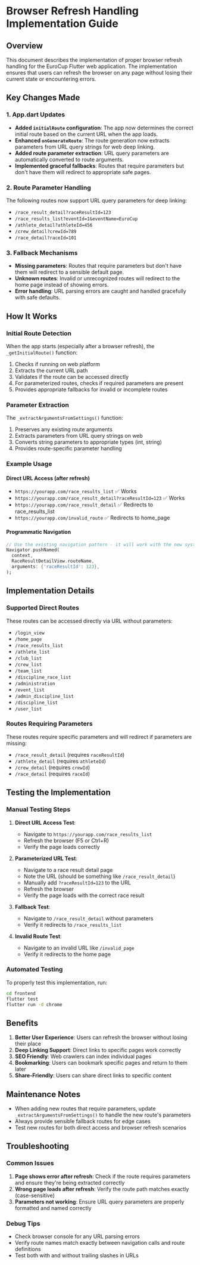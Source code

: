 # Browser Refresh Handling Implementation Guide

## Overview

This document describes the implementation of proper browser refresh handling for the EuroCup Flutter web application. The implementation ensures that users can refresh the browser on any page without losing their current state or encountering errors.

## Key Changes Made

### 1. App.dart Updates

- **Added `initialRoute` configuration**: The app now determines the correct initial route based on the current URL when the app loads.
- **Enhanced `onGenerateRoute`**: The route generation now extracts parameters from URL query strings for web deep linking.
- **Added route parameter extraction**: URL query parameters are automatically converted to route arguments.
- **Implemented graceful fallbacks**: Routes that require parameters but don't have them will redirect to appropriate safe pages.

### 2. Route Parameter Handling

The following routes now support URL query parameters for deep linking:

- `/race_result_detail?raceResultId=123`
- `/race_results_list?eventId=1&eventName=EuroCup`
- `/athlete_detail?athleteId=456`
- `/crew_detail?crewId=789`
- `/race_detail?raceId=101`

### 3. Fallback Mechanisms

- **Missing parameters**: Routes that require parameters but don't have them will redirect to a sensible default page.
- **Unknown routes**: Invalid or unrecognized routes will redirect to the home page instead of showing errors.
- **Error handling**: URL parsing errors are caught and handled gracefully with safe defaults.

## How It Works

### Initial Route Detection

When the app starts (especially after a browser refresh), the `_getInitialRoute()` function:

1. Checks if running on web platform
2. Extracts the current URL path
3. Validates if the route can be accessed directly
4. For parameterized routes, checks if required parameters are present
5. Provides appropriate fallbacks for invalid or incomplete routes

### Parameter Extraction

The `_extractArgumentsFromSettings()` function:

1. Preserves any existing route arguments
2. Extracts parameters from URL query strings on web
3. Converts string parameters to appropriate types (int, string)
4. Provides route-specific parameter handling

### Example Usage

#### Direct URL Access (after refresh)
- `https://yourapp.com/race_results_list` ✅ Works
- `https://yourapp.com/race_result_detail?raceResultId=123` ✅ Works
- `https://yourapp.com/race_result_detail` ✅ Redirects to race_results_list
- `https://yourapp.com/invalid_route` ✅ Redirects to home_page

#### Programmatic Navigation
```dart
// Use the existing navigation pattern - it will work with the new system
Navigator.pushNamed(
  context,
  RaceResultDetailView.routeName,
  arguments: {'raceResultId': 123},
);
```

## Implementation Details

### Supported Direct Routes

These routes can be accessed directly via URL without parameters:
- `/login_view`
- `/home_page`
- `/race_results_list`
- `/athlete_list`
- `/club_list`
- `/crew_list`
- `/team_list`
- `/discipline_race_list`
- `/administration`
- `/event_list`
- `/admin_discipline_list`
- `/discipline_list`
- `/user_list`

### Routes Requiring Parameters

These routes require specific parameters and will redirect if parameters are missing:
- `/race_result_detail` (requires `raceResultId`)
- `/athlete_detail` (requires `athleteId`)
- `/crew_detail` (requires `crewId`)
- `/race_detail` (requires `raceId`)

## Testing the Implementation

### Manual Testing Steps

1. **Direct URL Access Test**:
   - Navigate to `https://yourapp.com/race_results_list`
   - Refresh the browser (F5 or Ctrl+R)
   - Verify the page loads correctly

2. **Parameterized URL Test**:
   - Navigate to a race result detail page
   - Note the URL (should be something like `/race_result_detail`)
   - Manually add `?raceResultId=123` to the URL
   - Refresh the browser
   - Verify the page loads with the correct race result

3. **Fallback Test**:
   - Navigate to `/race_result_detail` without parameters
   - Verify it redirects to `/race_results_list`

4. **Invalid Route Test**:
   - Navigate to an invalid URL like `/invalid_page`
   - Verify it redirects to the home page

### Automated Testing

To properly test this implementation, run:
```bash
cd frontend
flutter test
flutter run -d chrome
```

## Benefits

1. **Better User Experience**: Users can refresh the browser without losing their place
2. **Deep Linking Support**: Direct links to specific pages work correctly
3. **SEO Friendly**: Web crawlers can index individual pages
4. **Bookmarking**: Users can bookmark specific pages and return to them later
5. **Share-Friendly**: Users can share direct links to specific content

## Maintenance Notes

- When adding new routes that require parameters, update `_extractArgumentsFromSettings()` to handle the new route's parameters
- Always provide sensible fallback routes for edge cases
- Test new routes for both direct access and browser refresh scenarios

## Troubleshooting

### Common Issues

1. **Page shows error after refresh**: Check if the route requires parameters and ensure they're being extracted correctly
2. **Wrong page loads after refresh**: Verify the route path matches exactly (case-sensitive)
3. **Parameters not working**: Ensure URL query parameters are properly formatted and named correctly

### Debug Tips

- Check browser console for any URL parsing errors
- Verify route names match exactly between navigation calls and route definitions
- Test both with and without trailing slashes in URLs
